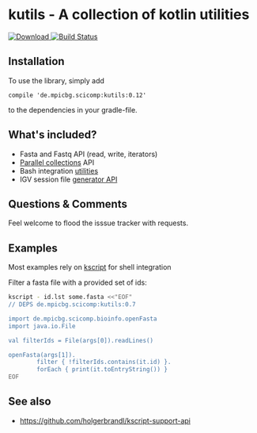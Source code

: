# kutils - A collection of kotlin utilities

[ ![Download](https://img.shields.io/badge/Maven%20Central-0.12-orange) ](https://mvnrepository.com/artifact/com.github.holgerbrandl/kutils)  [![Build Status](https://github.com/holgerbrandl/krangl/workflows/build/badge.svg)](https://github.com/holgerbrandl/kutils/actions?query=workflow%3Abuild)

## Installation

To use the library, simply add

```
compile 'de.mpicbg.scicomp:kutils:0.12'
```

to the dependencies in your gradle-file.

## What's included?

* Fasta and Fastq API (read, write, iterators)
* [Parallel collections](src/main/kotlin/de/mpicbg/scicomp/kutils/ParCollections.kt) API
* Bash integration [utilities](src/main/kotlin/de/mpicbg/scicomp/kutils/Bash.kt)
* IGV session file [generator API](src/main/kotlin/de/mpicbg/scicomp/bioinfo/igv)

## Questions & Comments

Feel welcome to flood the isssue tracker with requests.

## Examples

Most examples rely on [kscript](https://github.com/holgerbrandl/kscript) for shell integration

Filter a fasta file with a provided set of ids:
```bash
kscript - id.lst some.fasta <<"EOF"
// DEPS de.mpicbg.scicomp:kutils:0.7

import de.mpicbg.scicomp.bioinfo.openFasta
import java.io.File

val filterIds = File(args[0]).readLines()

openFasta(args[1]).
        filter { !filterIds.contains(it.id) }.
        forEach { print(it.toEntryString()) }
EOF

```


## See also

* https://github.com/holgerbrandl/kscript-support-api
